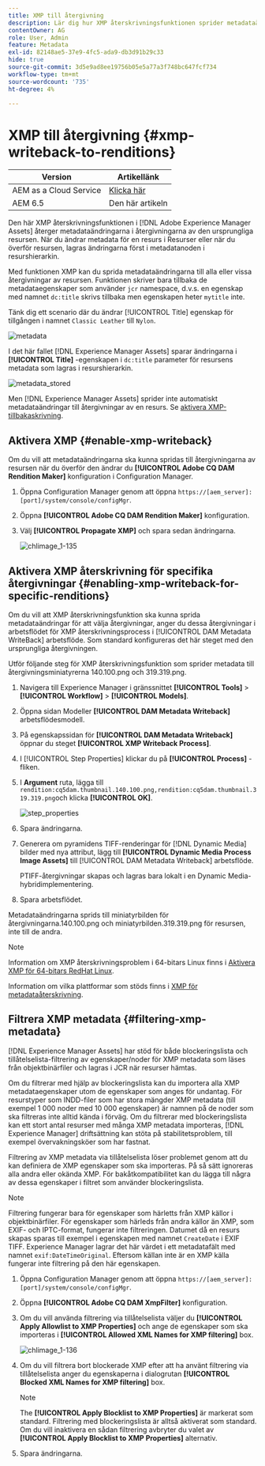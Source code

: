 ```yaml
---
title: XMP till återgivning
description: Lär dig hur XMP återskrivningsfunktionen sprider metadataändringar för en resurs till alla eller vissa återgivningar av resursen.
contentOwner: AG
role: User, Admin
feature: Metadata
exl-id: 82148ae5-37e9-4fc5-ada9-db3d91b29c33
hide: true
source-git-commit: 3d5e9ad8ee19756b05e5a77a3f748bc647fcf734
workflow-type: tm+mt
source-wordcount: '735'
ht-degree: 4%

---
```


# XMP till återgivning {#xmp-writeback-to-renditions}

| Version | Artikellänk |
| -------- | ---------------------------- |
| AEM as a Cloud Service | [Klicka här](https://experienceleague.adobe.com/docs/experience-manager-cloud-service/content/assets/admin/xmp-metadata.html?lang=en) |
| AEM 6.5 | Den här artikeln |

Den här XMP återskrivningsfunktionen i [!DNL Adobe Experience Manager Assets] återger metadataändringarna i återgivningarna av den ursprungliga resursen. När du ändrar metadata för en resurs i Resurser eller när du överför resursen, lagras ändringarna först i metadatanoden i resurshierarkin.

Med funktionen XMP kan du sprida metadataändringarna till alla eller vissa återgivningar av resursen. Funktionen skriver bara tillbaka de metadataegenskaper som använder `jcr` namespace, d.v.s. en egenskap med namnet `dc:title` skrivs tillbaka men egenskapen heter `mytitle` inte.

Tänk dig ett scenario där du ändrar [!UICONTROL Title] egenskap för tillgången i namnet `Classic Leather` till `Nylon`.

![metadata](assets/metadata.png)

I det här fallet [!DNL Experience Manager Assets] sparar ändringarna i **[!UICONTROL Title]** -egenskapen i `dc:title` parameter för resursens metadata som lagras i resurshierarkin.

![metadata_stored](assets/metadata_stored.png)

Men [!DNL Experience Manager Assets] sprider inte automatiskt metadataändringar till återgivningar av en resurs. Se [aktivera XMP-tillbakaskrivning](#enable-xmp-writeback).

## Aktivera XMP {#enable-xmp-writeback}

Om du vill att metadataändringarna ska kunna spridas till återgivningarna av resursen när du överför den ändrar du **[!UICONTROL Adobe CQ DAM Rendition Maker]** konfiguration i Configuration Manager.

1. Öppna Configuration Manager genom att öppna `https://[aem_server]:[port]/system/console/configMgr`.
1. Öppna **[!UICONTROL Adobe CQ DAM Rendition Maker]** konfiguration.
1. Välj **[!UICONTROL Propagate XMP]** och spara sedan ändringarna.

   ![chlimage_1-135](assets/chlimage_1-346.png)

## Aktivera XMP återskrivning för specifika återgivningar {#enabling-xmp-writeback-for-specific-renditions}

Om du vill att XMP återskrivningsfunktion ska kunna sprida metadataändringar för att välja återgivningar, anger du dessa återgivningar i arbetsflödet för XMP återskrivningsprocess i [!UICONTROL DAM Metadata WriteBack] arbetsflöde. Som standard konfigureras det här steget med den ursprungliga återgivningen.

Utför följande steg för XMP återskrivningsfunktion som sprider metadata till återgivningsminiatyrerna 140.100.png och 319.319.png.

1. Navigera till Experience Manager i gränssnittet **[!UICONTROL Tools]** > **[!UICONTROL Workflow]** > **[!UICONTROL Models]**.
1. Öppna sidan Modeller **[!UICONTROL DAM Metadata Writeback]** arbetsflödesmodell.
1. På egenskapssidan för **[!UICONTROL DAM Metadata Writeback]** öppnar du steget **[!UICONTROL XMP Writeback Process]**.
1. I [!UICONTROL Step Properties] klickar du på **[!UICONTROL Process]** -fliken.
1. I **Argument** ruta, lägga till `rendition:cq5dam.thumbnail.140.100.png,rendition:cq5dam.thumbnail.319.319.png`och klicka **[!UICONTROL OK]**.

   ![step_properties](assets/step_properties.png)

1. Spara ändringarna.
1. Generera om pyramidens TIFF-renderingar för [!DNL Dynamic Media] bilder med nya attribut, lägg till **[!UICONTROL Dynamic Media Process Image Assets]** till [!UICONTROL DAM Metadata Writeback] arbetsflöde.

   PTIFF-återgivningar skapas och lagras bara lokalt i en Dynamic Media-hybridimplementering.

1. Spara arbetsflödet.

Metadataändringarna sprids till miniatyrbilden för återgivningarna.140.100.png och miniatyrbilden.319.319.png för resursen, inte till de andra.

>[!NOTE]
>
>Information om XMP återskrivningsproblem i 64-bitars Linux finns i [Aktivera XMP för 64-bitars RedHat Linux](https://helpx.adobe.com/experience-manager/kb/enable-xmp-write-back-64-bit-redhat.html).
>
>Information om vilka plattformar som stöds finns i [XMP för metadataåterskrivning](/help/sites-deploying/technical-requirements.md#requirements-for-aem-assets-xmp-metadata-write-back).

## Filtrera XMP metadata {#filtering-xmp-metadata}

[!DNL Experience Manager Assets] har stöd för både blockeringslista och tillåtelselista-filtrering av egenskaper/noder för XMP metadata som läses från objektbinärfiler och lagras i JCR när resurser hämtas.

Om du filtrerar med hjälp av blockeringslista kan du importera alla XMP metadataegenskaper utom de egenskaper som anges för undantag. För resurstyper som INDD-filer som har stora mängder XMP metadata (till exempel 1 000 noder med 10 000 egenskaper) är namnen på de noder som ska filtreras inte alltid kända i förväg. Om du filtrerar med blockeringslista kan ett stort antal resurser med många XMP metadata importeras, [!DNL Experience Manager] driftsättning kan stöta på stabilitetsproblem, till exempel övervakningsköer som har fastnat.

Filtrering av XMP metadata via tillåtelselista löser problemet genom att du kan definiera de XMP egenskaper som ska importeras. På så sätt ignoreras alla andra eller okända XMP. För bakåtkompatibilitet kan du lägga till några av dessa egenskaper i filtret som använder blockeringslista.

>[!NOTE]
>
>Filtrering fungerar bara för egenskaper som härletts från XMP källor i objektbinärfiler. För egenskaper som härleds från andra källor än XMP, som EXIF- och IPTC-format, fungerar inte filtreringen. Datumet då en resurs skapas sparas till exempel i egenskapen med namnet `CreateDate` i EXIF TIFF. Experience Manager lagrar det här värdet i ett metadatafält med namnet `exif:DateTimeOriginal`. Eftersom källan inte är en XMP källa fungerar inte filtrering på den här egenskapen.

1. Öppna Configuration Manager genom att öppna `https://[aem_server]:[port]/system/console/configMgr`.
1. Öppna **[!UICONTROL Adobe CQ DAM XmpFilter]** konfiguration.
1. Om du vill använda filtrering via tillåtelselista väljer du **[!UICONTROL Apply Allowlist to XMP Properties]** och ange de egenskaper som ska importeras i **[!UICONTROL Allowed XML Names for XMP filtering]** box.

   ![chlimage_1-136](assets/chlimage_1-347.png)

1. Om du vill filtrera bort blockerade XMP efter att ha använt filtrering via tillåtelselista anger du egenskaperna i dialogrutan **[!UICONTROL Blocked XML Names for XMP filtering]** box.

   >[!NOTE]
   >
   >The **[!UICONTROL Apply Blocklist to XMP Properties]** är markerat som standard. Filtrering med blockeringslista är alltså aktiverat som standard. Om du vill inaktivera en sådan filtrering avbryter du valet av **[!UICONTROL Apply Blocklist to XMP Properties]** alternativ.

1. Spara ändringarna.
